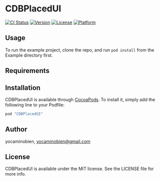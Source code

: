 # CDBPlacedUI

[![CI Status](http://img.shields.io/travis/yocaminobien/CDBPlacedUI.svg?style=flat)](https://travis-ci.org/yocaminobien/CDBPlacedUI)
[![Version](https://img.shields.io/cocoapods/v/CDBPlacedUI.svg?style=flat)](http://cocoapods.org/pods/CDBPlacedUI)
[![License](https://img.shields.io/cocoapods/l/CDBPlacedUI.svg?style=flat)](http://cocoapods.org/pods/CDBPlacedUI)
[![Platform](https://img.shields.io/cocoapods/p/CDBPlacedUI.svg?style=flat)](http://cocoapods.org/pods/CDBPlacedUI)

## Usage

To run the example project, clone the repo, and run `pod install` from the Example directory first.

## Requirements

## Installation

CDBPlacedUI is available through [CocoaPods](http://cocoapods.org). To install
it, simply add the following line to your Podfile:

```ruby
pod "CDBPlacedUI"
```

## Author

yocaminobien, yocaminobien@gmail.com

## License

CDBPlacedUI is available under the MIT license. See the LICENSE file for more info.
